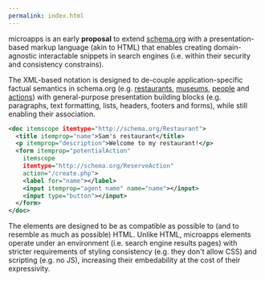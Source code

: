 ```yaml
---
permalink: index.html
---
```


microapps is an early **proposal** to extend [schema.org](https://schema.org) with a presentation-based markup language (akin to HTML) that enables creating domain-agnostic interactable snippets in search engines (i.e. within their security and consistency constrains).

The XML-based notation is designed to de-couple application-specific factual semantics in schema.org (e.g. [restaurants](http://schema.org/Restaurant), [museums](http://schema.org/Museum), [people](http://schema.org/Person) and [actions](http://schema.org/Action)) with general-purpose presentation building blocks (e.g. paragraphs, text formatting, lists, headers, footers and forms), while still enabling their association.

```xml
<doc itemscope itemtype="http://schema.org/Restaurant">
  <title itemprop="name">Sam's restaurant</title>
  <p itemprop="description">Welcome to my restaurant!</p>
  <form itemprop="potentialAction" 
    itemscope
    itemtype="http://schema.org/ReserveAction"
    action="/create.php">
    <label for="name"></label>
    <input itemprop="agent name" name="name"></input>
    <input type="button"></input>
  </form>
</doc>
```

The elements are designed to be as compatible as possible to (and to resemble as much as possible) HTML. Unlike HTML, microapps elements operate under an environment (i.e. search engine results pages) with stricter requirements of styling consistency (e.g. they don't allow CSS) and scripting (e.g. no JS), increasing their embedability at the cost of their expressivity.

